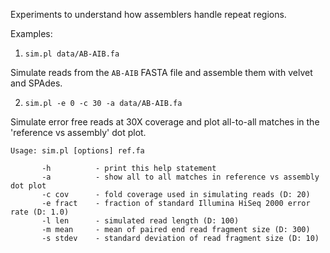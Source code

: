 Experiments to understand how assemblers handle repeat regions.

Examples:

1. `sim.pl data/AB-AIB.fa`

Simulate reads from the `AB-AIB` FASTA file and assemble them with velvet and SPAdes.

2. `sim.pl -e 0 -c 30 -a data/AB-AIB.fa`

Simulate error free reads at 30X coverage and plot all-to-all matches in the 'reference vs assembly' dot plot.

```
Usage: sim.pl [options] ref.fa

       -h          - print this help statement
       -a          - show all to all matches in reference vs assembly dot plot
       -c cov      - fold coverage used in simulating reads (D: 20)
       -e fract    - fraction of standard Illumina HiSeq 2000 error rate (D: 1.0)
       -l len      - simulated read length (D: 100)
       -m mean     - mean of paired end read fragment size (D: 300)
       -s stdev    - standard deviation of read fragment size (D: 10)

```

